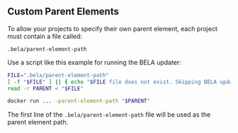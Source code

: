 ## Custom Parent Elements

To allow your projects to specify their own parent element, each project must contain a file called:

`.bela/parent-element-path`

Use a script like this example for running the BELA updater:

```bash
FILE=".bela/parent-element-path"
[ -f "$FILE" ] || { echo "$FILE file does not exist. Skipping BELA update."; exit 0; }
read -r PARENT < "$FILE"

docker run ... -parent-element-path "$PARENT"
```

The first line of the `.bela/parent-element-path` file will be used as the parent element path.
